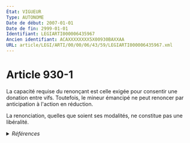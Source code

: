 ```yaml
---
État: VIGUEUR
Type: AUTONOME
Date de début: 2007-01-01
Date de fin: 2999-01-01
Identifiant: LEGIARTI000006435967
Ancien identifiant: ACAXXXXXXXX5X00930BAXXAA
URL: article/LEGI/ARTI/00/00/06/43/59/LEGIARTI000006435967.xml
---
```


<h1>Article 930-1</h1>

La capacité requise du renonçant est celle exigée pour consentir une donation
entre vifs. Toutefois, le mineur émancipé ne peut renoncer par anticipation à
l'action en réduction.<br />

La renonciation, quelles que soient ses modalités, ne constitue pas une
libéralité.


<details>
  <summary><em>Références</em></summary>

  <h2>Articles faisant référence à l'article</h2>
  
  <ul>
    <li>
      <a href="https://legal.tricoteuses.fr//redirection/LEGIARTI000006284848?vers=git&vers=legifrance">LOI n° 2006-728 du 23 juin 2006 portant réforme des successions et des libéralités - article 14 ENTIEREMENT_MODIF</a> CREATION cible
    </li>
  </ul>
  
  <h2>Références faites par l'article</h2>
  
  <ul>
    <li>
      CODIFICATION source Loi 1803-05-03
    </li>
    <li>
      2006-06-23 CREATION source <a href="https://legal.tricoteuses.fr//redirection/LEGIARTI000006284848?vers=git&vers=legifrance">LOI n° 2006-728 du 23 juin 2006 portant réforme des successions et des libéralités - article 14 ENTIEREMENT_MODIF</a>
    </li>
  </ul>
</details>
